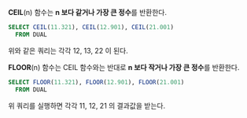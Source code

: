 **CEIL**(n)  함수는 **n 보다 같거나 가장 큰 정수**를 반환한다.

```sql
SELECT CEIL(11.321), CEIL(12.901), CEIL(21.001)
  FROM DUAL
```

위와 같은 쿼리는 각각 12, 13, 22 이 된다.

**FLOOR**(n) 함수는 CEIL 함수와는 반대로 **n 보다 작거나 가장 큰 정수**를 반환한다.

```sql
SELECT FLOOR(11.321), FLOOR(12.901), FLOOR(21.001)
  FROM DUAL
```

위 쿼리를 실행하면 각각 11, 12, 21 의 결과값을 받는다.

